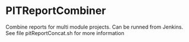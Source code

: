# PITReportCombiner
Combine reports for multi module projects.
Can be runned from Jenkins. See file pitReportConcat.sh for more information

